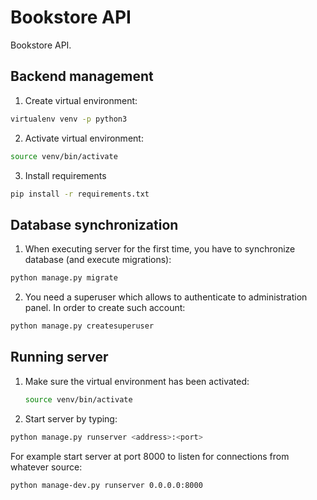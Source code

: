 # Bookstore API

Bookstore API.

## Backend management

1. Create virtual environment:

```bash
virtualenv venv -p python3
```

2. Activate virtual environment:

```bash
source venv/bin/activate
```

3. Install requirements

```bash
pip install -r requirements.txt
```

## Database synchronization

1. When executing server for the first time, you have to synchronize database (and execute migrations):

```bash
python manage.py migrate
```

2. You need a superuser which allows to authenticate to administration panel. In order to create such account:

```bash
python manage.py createsuperuser
```

## Running server

1. Make sure the virtual environment has been activated:

    ```bash
    source venv/bin/activate
    ```

2. Start server by typing:

```bash
python manage.py runserver <address>:<port>
```

For example start server at port 8000 to listen for connections from whatever source:

```bash
python manage-dev.py runserver 0.0.0.0:8000
```
